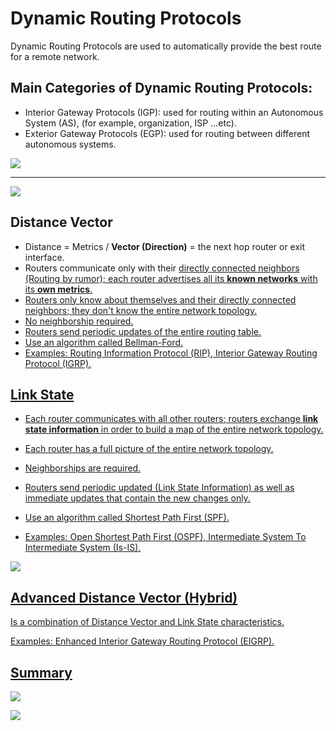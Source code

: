 # Dynamic Routing Protocols

Dynamic Routing Protocols are used to automatically provide the best route for a remote network.

## Main Categories of Dynamic Routing Protocols:

- Interior Gateway Protocols (IGP): used for routing within an Autonomous System (AS), (for example, organization, ISP ...etc).
- Exterior Gateway Protocols (EGP): used for routing between different autonomous systems.

![](C:\Users\Mohammad\Desktop\Study-Plan\Networking\images\54.png)

---

![](C:\Users\Mohammad\Desktop\Study-Plan\Networking\images\55.png)

## Distance Vector

- Distance = Metrics / **Vector (Direction)** = the next hop router or exit interface.
- Routers communicate only with their <u>directly connected neighbors (Routing by rumor); each router advertises all its **known networks** with its **own metrics**.
- Routers only know about themselves and their directly connected neighbors; they don't know the entire network topology.
- No neighborship required.
- Routers send periodic updates of the entire routing table.
- Use an algorithm called Bellman-Ford.
- Examples: Routing Information Protocol (RIP), Interior Gateway Routing Protocol (IGRP).

## Link State

- Each router communicates with <u>all other routers</u>; routers exchange **link state information** in order to build a map of the entire network topology.

- Each router has a full picture of the entire network topology.
- Neighborships are required.
- Routers send periodic updated (Link State Information) as well as immediate updates that contain the new changes only.
- Use an algorithm called Shortest Path First (SPF).
- Examples: Open Shortest Path First (OSPF), Intermediate System To Intermediate System (Is-IS).

![](C:\Users\Mohammad\Desktop\Study-Plan\Networking\images\56.png)

## Advanced Distance Vector (Hybrid)

Is a combination of Distance Vector and Link State characteristics.

Examples: Enhanced Interior Gateway Routing Protocol (EIGRP).

## Summary

![](C:\Users\Mohammad\Desktop\Study-Plan\Networking\images\58.png)

![](C:\Users\Mohammad\Desktop\Study-Plan\Networking\images\57.png)
